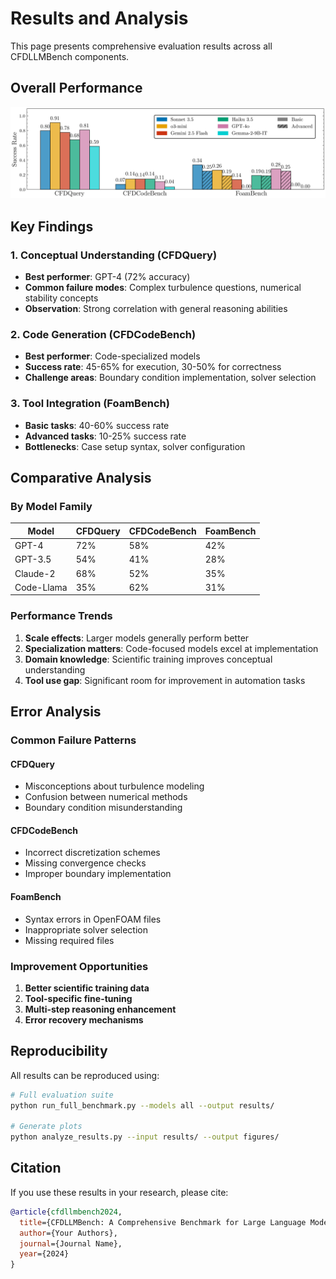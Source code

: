 # Results and Analysis

This page presents comprehensive evaluation results across all CFDLLMBench components.

## Overall Performance

![All Scores](../figs/all_bars.png)

## Key Findings

### 1. Conceptual Understanding (CFDQuery)
- **Best performer**: GPT-4 (72% accuracy)
- **Common failure modes**: Complex turbulence questions, numerical stability concepts
- **Observation**: Strong correlation with general reasoning abilities

### 2. Code Generation (CFDCodeBench)  
- **Best performer**: Code-specialized models
- **Success rate**: 45-65% for execution, 30-50% for correctness
- **Challenge areas**: Boundary condition implementation, solver selection

### 3. Tool Integration (FoamBench)
- **Basic tasks**: 40-60% success rate
- **Advanced tasks**: 10-25% success rate  
- **Bottlenecks**: Case setup syntax, solver configuration

## Comparative Analysis

### By Model Family

| Model | CFDQuery | CFDCodeBench | FoamBench |
|-------|----------|--------------|-----------|
| GPT-4 | 72% | 58% | 42% |
| GPT-3.5 | 54% | 41% | 28% |
| Claude-2 | 68% | 52% | 35% |
| Code-Llama | 35% | 62% | 31% |

### Performance Trends

1. **Scale effects**: Larger models generally perform better
2. **Specialization matters**: Code-focused models excel at implementation
3. **Domain knowledge**: Scientific training improves conceptual understanding
4. **Tool use gap**: Significant room for improvement in automation tasks

## Error Analysis

### Common Failure Patterns

#### CFDQuery
- Misconceptions about turbulence modeling
- Confusion between numerical methods
- Boundary condition misunderstanding

#### CFDCodeBench
- Incorrect discretization schemes
- Missing convergence checks
- Improper boundary implementation

#### FoamBench  
- Syntax errors in OpenFOAM files
- Inappropriate solver selection
- Missing required files

### Improvement Opportunities

1. **Better scientific training data**
2. **Tool-specific fine-tuning** 
3. **Multi-step reasoning enhancement**
4. **Error recovery mechanisms**

## Reproducibility

All results can be reproduced using:

```bash
# Full evaluation suite
python run_full_benchmark.py --models all --output results/

# Generate plots
python analyze_results.py --input results/ --output figures/
```

## Citation

If you use these results in your research, please cite:

```bibtex
@article{cfdllmbench2024,
  title={CFDLLMBench: A Comprehensive Benchmark for Large Language Models in Computational Fluid Dynamics},
  author={Your Authors},
  journal={Journal Name},
  year={2024}
}
```
